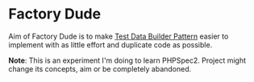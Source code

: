 Factory Dude
============

Aim of Factory Dude is to make [Test Data Builder Pattern](http://c2.com/cgi/wiki?TestDataBuilder) easier to implement with as
little effort and duplicate code as possible.

**Note**: This is an experiment I'm doing to learn PHPSpec2. Project might
change its concepts, aim or be completely abandoned.


